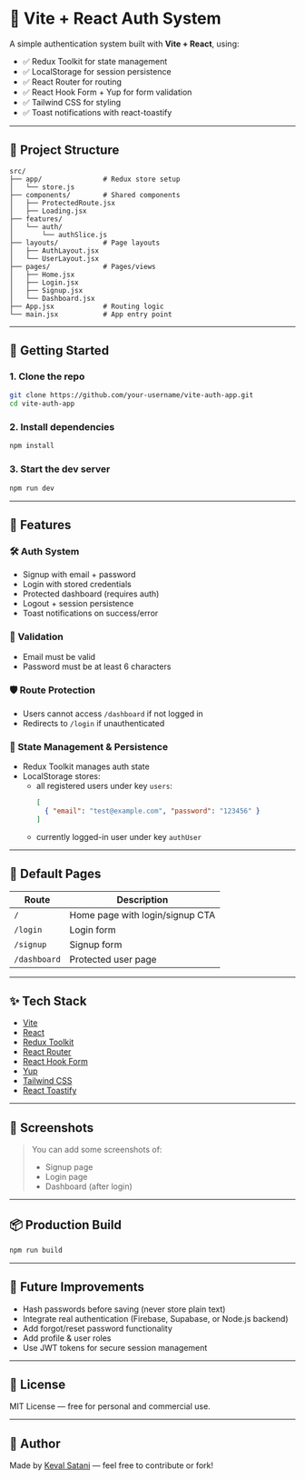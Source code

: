 
# 🔐 Vite + React Auth System

A simple authentication system built with **Vite + React**, using:

- ✅ Redux Toolkit for state management
- ✅ LocalStorage for session persistence
- ✅ React Router for routing
- ✅ React Hook Form + Yup for form validation
- ✅ Tailwind CSS for styling
- ✅ Toast notifications with react-toastify

---

## 📁 Project Structure

```
src/
├── app/               # Redux store setup
│   └── store.js
├── components/        # Shared components
│   ├── ProtectedRoute.jsx
│   ├── Loading.jsx
├── features/
│   └── auth/
│       └── authSlice.js
├── layouts/           # Page layouts
│   ├── AuthLayout.jsx
│   └── UserLayout.jsx
├── pages/             # Pages/views
│   ├── Home.jsx
│   ├── Login.jsx
│   ├── Signup.jsx
│   └── Dashboard.jsx
├── App.jsx            # Routing logic
└── main.jsx           # App entry point
```

---

## 🚀 Getting Started

### 1. Clone the repo

```bash
git clone https://github.com/your-username/vite-auth-app.git
cd vite-auth-app
```

### 2. Install dependencies

```bash
npm install
```

### 3. Start the dev server

```bash
npm run dev
```

---

## 🧠 Features

### 🛠 Auth System
- Signup with email + password
- Login with stored credentials
- Protected dashboard (requires auth)
- Logout + session persistence
- Toast notifications on success/error

### 🧾 Validation
- Email must be valid
- Password must be at least 6 characters

### 🛡 Route Protection
- Users cannot access `/dashboard` if not logged in
- Redirects to `/login` if unauthenticated

### 💾 State Management & Persistence
- Redux Toolkit manages auth state
- LocalStorage stores:
  - all registered users under key `users`:
    ```json
    [
      { "email": "test@example.com", "password": "123456" }
    ]
    ```
  - currently logged-in user under key `authUser`

---

## 🔑 Default Pages

| Route         | Description                      |
|---------------|----------------------------------|
| `/`           | Home page with login/signup CTA  |
| `/login`      | Login form                       |
| `/signup`     | Signup form                      |
| `/dashboard`  | Protected user page              |

---

## ✨ Tech Stack

- [Vite](https://vitejs.dev/)
- [React](https://reactjs.org/)
- [Redux Toolkit](https://redux-toolkit.js.org/)
- [React Router](https://reactrouter.com/)
- [React Hook Form](https://react-hook-form.com/)
- [Yup](https://github.com/jquense/yup)
- [Tailwind CSS](https://tailwindcss.com/)
- [React Toastify](https://fkhadra.github.io/react-toastify/)

---

## 📸 Screenshots

> You can add some screenshots of:
> - Signup page
> - Login page
> - Dashboard (after login)

---

## 📦 Production Build

```bash
npm run build
```

---

## 🧹 Future Improvements

- Hash passwords before saving (never store plain text)
- Integrate real authentication (Firebase, Supabase, or Node.js backend)
- Add forgot/reset password functionality
- Add profile & user roles
- Use JWT tokens for secure session management

---

## 📄 License

MIT License — free for personal and commercial use.

---

## 🙌 Author

Made by [Keval Satani](https://github.com/keval1707/) — feel free to contribute or fork!

